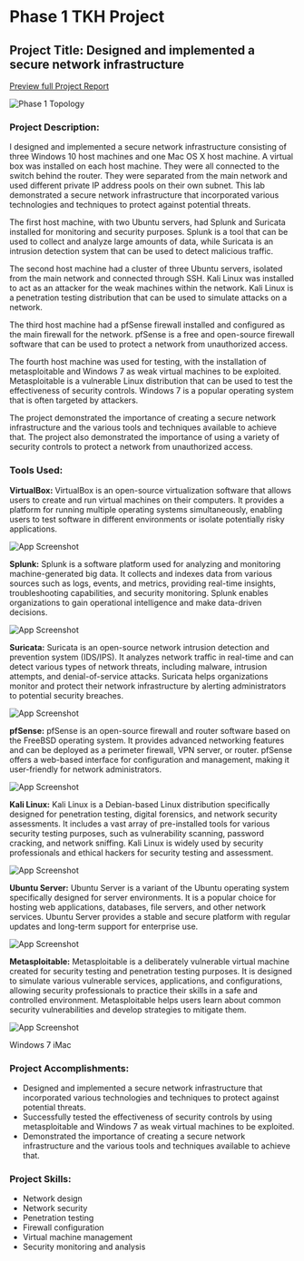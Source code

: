 # Phase 1 TKH Project
## Project Title: Designed and implemented a secure network infrastructure
[Preview full Project Report](https://www.swishnode.com/emilie/projects/emiliedionisio_tkhphase1project.pdf)


![Phase 1 Topology](https://drive.google.com/uc?export=view&id=1ntKZmK5b0zqiIUvZ_DsmM9ewL-LK4OZZ)

### Project Description:
I designed and implemented a secure network infrastructure consisting of three Windows 10 host machines and one Mac OS X host machine. A virtual box was installed on each host machine. They were all connected to the switch behind the router. They were separated from the main network and used different private IP address pools on their own subnet. This lab demonstrated a secure network infrastructure that incorporated various technologies and techniques to protect against potential threats.

The first host machine, with two Ubuntu servers, had Splunk and Suricata installed for monitoring and security purposes. Splunk is a tool that can be used to collect and analyze large amounts of data, while Suricata is an intrusion detection system that can be used to detect malicious traffic.

The second host machine had a cluster of three Ubuntu servers, isolated from the main network and connected through SSH. Kali Linux was installed to act as an attacker for the weak machines within the network. Kali Linux is a penetration testing distribution that can be used to simulate attacks on a network.


The third host machine had a pfSense firewall installed and configured as the main firewall for the network. pfSense is a free and open-source firewall software that can be used to protect a network from unauthorized access.

The fourth host machine was used for testing, with the installation of metasploitable and Windows 7 as weak virtual machines to be exploited. Metasploitable is a vulnerable Linux distribution that can be used to test the effectiveness of security controls. Windows 7 is a popular operating system that is often targeted by attackers.

The project demonstrated the importance of creating a secure network infrastructure and the various tools and techniques available to achieve that. The project also demonstrated the importance of using a variety of security controls to protect a network from unauthorized access.

### Tools Used: <br />

<b>VirtualBox:</b> VirtualBox is an open-source virtualization software that allows users to create and run virtual machines on their computers. It provides a platform for running multiple operating systems simultaneously, enabling users to test software in different environments or isolate potentially risky applications.

![App Screenshot](https://drive.google.com/uc?export=view&id=1toC6lu3WK28oH_4My6XiSomY-iDIQRXg)

<b>Splunk:</b> Splunk is a software platform used for analyzing and monitoring machine-generated big data. It collects and indexes data from various sources such as logs, events, and metrics, providing real-time insights, troubleshooting capabilities, and security monitoring. Splunk enables organizations to gain operational intelligence and make data-driven decisions.

![App Screenshot](https://drive.google.com/uc?export=view&id=1t7JDYz24XZWkVH2jpp1Bpb4vwQN888Ds)

<b>Suricata:</b> Suricata is an open-source network intrusion detection and prevention system (IDS/IPS). It analyzes network traffic in real-time and can detect various types of network threats, including malware, intrusion attempts, and denial-of-service attacks. Suricata helps organizations monitor and protect their network infrastructure by alerting administrators to potential security breaches.

![App Screenshot](https://drive.google.com/uc?export=view&id=1IUJyR1jh9zC04rBilYQkAszRj8MbbAlU)

<b>pfSense:</b> pfSense is an open-source firewall and router software based on the FreeBSD operating system. It provides advanced networking features and can be deployed as a perimeter firewall, VPN server, or router. pfSense offers a web-based interface for configuration and management, making it user-friendly for network administrators.

![App Screenshot](https://drive.google.com/uc?export=view&id=1Me1-gpPQn0cBasu9ZDxFtQoo4_gFbXMT)

<b>Kali Linux:</b> Kali Linux is a Debian-based Linux distribution specifically designed for penetration testing, digital forensics, and network security assessments. It includes a vast array of pre-installed tools for various security testing purposes, such as vulnerability scanning, password cracking, and network sniffing. Kali Linux is widely used by security professionals and ethical hackers for security testing and assessment.

![App Screenshot](https://drive.google.com/uc?export=view&id=1toC6lu3WK28oH_4My6XiSomY-iDIQRXg)

<b>Ubuntu Server:</b> Ubuntu Server is a variant of the Ubuntu operating system specifically designed for server environments. It is a popular choice for hosting web applications, databases, file servers, and other network services. Ubuntu Server provides a stable and secure platform with regular updates and long-term support for enterprise use.

![App Screenshot](https://drive.google.com/uc?export=view&id=1toC6lu3WK28oH_4My6XiSomY-iDIQRXg)

<b>Metasploitable:</b> Metasploitable is a deliberately vulnerable virtual machine created for security testing and penetration testing purposes. It is designed to simulate various vulnerable services, applications, and configurations, allowing security professionals to practice their skills in a safe and controlled environment. Metasploitable helps users learn about common security vulnerabilities and develop strategies to mitigate them.

![App Screenshot](https://drive.google.com/uc?export=view&id=1toC6lu3WK28oH_4My6XiSomY-iDIQRXg)

Windows 7
iMac

### Project Accomplishments: <br />
- Designed and implemented a secure network infrastructure that incorporated various technologies and techniques to protect against potential threats.
- Successfully tested the effectiveness of security controls by using metasploitable and Windows 7 as weak virtual machines to be exploited.
- Demonstrated the importance of creating a secure network infrastructure and the various tools and techniques available to achieve that.

### Project Skills: <br />
- Network design
- Network security
- Penetration testing
- Firewall configuration
- Virtual machine management
- Security monitoring and analysis
